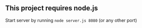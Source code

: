 ## This project requires node.js

Start server by running `node server.js 8080` (or any other port)
